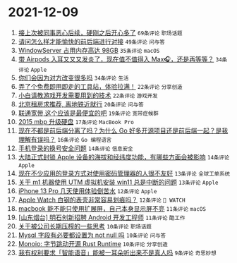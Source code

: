 # 2021-12-09

1. [接上次被同事恶心后续，硬刚之后开心多了](https://www.v2ex.com/t/821072) `69条评论` `职场话题`
1. [请问怎么样才能愉快的前后端进行对接](https://www.v2ex.com/t/821032) `49条评论` `问与答`
1. [WindowServer 占用内存高达 98GB](https://www.v2ex.com/t/821049) `35条评论` `macOS`
1. [带 Airpods 入耳又又又发炎了，现在值不值得入 Max🎧，还是再等等？](https://www.v2ex.com/t/821082) `34条评论` `Apple`
1. [你们会因为对方改变很多吗](https://www.v2ex.com/t/821076) `34条评论` `生活`
1. [弄了个免费即用即走的工具站，体验拉满！](https://www.v2ex.com/t/821078) `22条评论` `分享创造`
1. [小白请教游戏开发需要用到的技术](https://www.v2ex.com/t/821048) `22条评论` `游戏开发`
1. [北京租房求推荐, 离地铁近就行](https://www.v2ex.com/t/821018) `20条评论` `问与答`
1. [联通宽带,这个应该是最便宜的吧](https://www.v2ex.com/t/821036) `19条评论` `宽带症候群`
1. [2015 mbp 升级硬盘](https://www.v2ex.com/t/821024) `17条评论` `MacBook Pro`
1. [现在不都是前后端分离了吗？为什么 Go 好多开源项目还是前后端一起？是我理解有误吗？](https://www.v2ex.com/t/821031) `16条评论` `Go 编程语言`
1. [手机登录的换号安全问题](https://www.v2ex.com/t/821055) `14条评论` `信息安全`
1. [大陆正式封锁 Apple 设备的海拔和经纬度功能，有哪些方面会被影响](https://www.v2ex.com/t/821043) `14条评论` `Apple`
1. [现在不少应用的登录方式对使用密码管理器的人很不友好](https://www.v2ex.com/t/821090) `13条评论` `全球工单系统`
1. [关于 m1 机器使用 UTM 虚拟机安装 win11 总是中断的问题](https://www.v2ex.com/t/821065) `13条评论` `Apple`
1. [iPhone 13 Pro 几天使用体验倒苦水](https://www.v2ex.com/t/821098) `12条评论` `Apple`
1. [Apple Watch 白钢的表壳非常容易划痕吗？](https://www.v2ex.com/t/821081) `12条评论` ` WATCH`
1. [macbook 能不能只使用扩展屏，自己本身显示屏不亮](https://www.v2ex.com/t/821051) `11条评论` `macOS`
1. [[山东烟台] 明石创新招聘 Android 开发工程师](https://www.v2ex.com/t/821033) `11条评论` `酷工作`
1. [关于被公司长期压榨的一些思考](https://www.v2ex.com/t/821084) `10条评论` `职场话题`
1. [Mysql 字段有必要都设置为 not null 吗](https://www.v2ex.com/t/821057) `10条评论` `问与答`
1. [Monoio: 字节跳动开源 Rust Runtime](https://www.v2ex.com/t/821027) `10条评论` `分享创造`
1. [我有权利要求「智能语音」能被一耳朵听出来不是真人吗](https://www.v2ex.com/t/821108) `9条评论` `奇思妙想`
